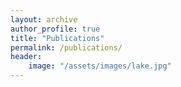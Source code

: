 ```yaml
---
layout: archive
author_profile: true
title: "Publications"
permalink: /publications/
header:
    image: "/assets/images/lake.jpg" 
---
```

